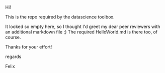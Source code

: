 Hi!

This is the repo required by the datascience toolbox.

It looked so empty here, so I thought I'd greet my dear peer reviewers
with an additional markdown file ;)
The required HelloWorld.md is there too, of course.


Thanks for your effort!


regards

Felix


